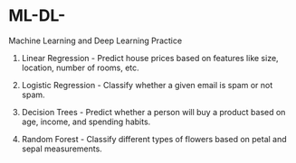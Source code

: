 # ML-DL-
Machine Learning and Deep Learning Practice

1. Linear Regression - Predict house prices based on features like size, location, number of rooms, etc.

2. Logistic Regression - Classify whether a given email is spam or not spam.

3. Decision Trees - Predict whether a person will buy a product based on age, income, and spending habits.

4. Random Forest - Classify different types of flowers based on petal and sepal measurements.